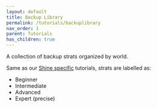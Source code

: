 ```yaml
---
layout: default
title: Backup Library
permalink: /tutorials/backuplibrary
nav_order: 1
parent: Tutorials
has_children: true
---
```

A collection of backup strats organized by world.

Same as our [Shine specific](/sms-guide/shines/) tutorials, strats are labelled as: 
- Beginner
- Intermediate
- Advanced
- Expert (precise)  
